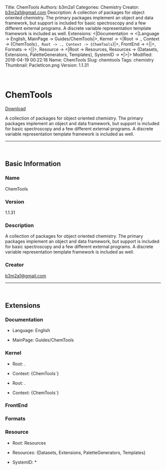 Title: ChemTools
Authors: b3m2a1
Categories: Chemistry
Creator: b3m2a1@gmail.com
Description: A collection of packages for object oriented chemistry.   The primary packages implement an object and data framework, but support is included for basic spectroscopy and a few different external programs.   A discrete variable representation template framework is included as well.
Extensions: <|Documentation -> <|Language -> English, MainPage -> Guides/ChemTools|>, Kernel -> <|Root -> ., Context -> {ChemTools`}, Root -> ., Context -> {ChemTools`}|>, FrontEnd -> <||>, Formats -> <||>, Resource -> <|Root -> Resources, Resources -> {Datasets, Extensions, PaletteGenerators, Templates}, SystemID -> *|>|>
Modified: 2018-04-19 00:22:18
Name: ChemTools
Slug: chemtools
Tags: chemistry
Thumbnail: PacletIcon.png
Version: 1.1.31

<a id="chemtools" style="width:0;height:0;margin:0;padding:0;">&zwnj;</a>

# ChemTools

[Download](Paclets/ChemTools-1.1.31.paclet)

A collection of packages for object oriented chemistry.
  The primary packages implement an object and data framework, but support is included for basic spectroscopy and a few different external programs.
  A discrete variable representation template framework is included as well.

---

<a id="basic-information" style="width:0;height:0;margin:0;padding:0;">&zwnj;</a>

## Basic Information

### Name

ChemTools

### Version

1.1.31

### Description

A collection of packages for object oriented chemistry.
  The primary packages implement an object and data framework, but support is included for basic spectroscopy and a few different external programs.
  A discrete variable representation template framework is included as well.

### Creator

b3m2a1@gmail.com

---

<a id="extensions" style="width:0;height:0;margin:0;padding:0;">&zwnj;</a>

## Extensions

### Documentation

* Language: English

* MainPage: Guides/ChemTools

### Kernel

* Root: .

* Context: {ChemTools`}

* Root: .

* Context: {ChemTools`}

### FrontEnd

### Formats

### Resource

* Root: Resources

* Resources: {Datasets, Extensions, PaletteGenerators, Templates}

* SystemID: *